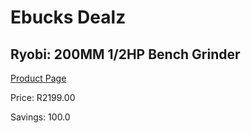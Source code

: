 
# Ebucks Dealz
## Ryobi: 200MM 1/2HP Bench Grinder
[Product Page](https://www.ebucks.com/web/shop/productSelected.do?prodId=315085275&catId=336131693)

Price: R2199.00

Savings: 100.0


	